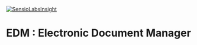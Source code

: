 [![SensioLabsInsight](https://insight.sensiolabs.com/projects/a1336234-6bb7-49bb-9ede-202570228f96/mini.png)](https://insight.sensiolabs.com/projects/a1336234-6bb7-49bb-9ede-202570228f96)
# EDM : Electronic Document Manager